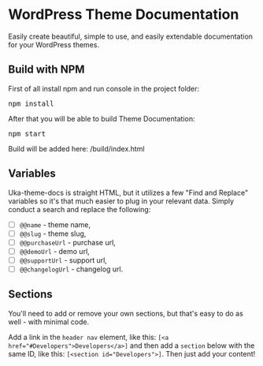 # WordPress Theme Documentation
Easily create beautiful, simple to use, and easily extendable documentation for your WordPress themes.

## Build with NPM
First of all install npm and run console in the project folder:

<pre>npm install</pre>

After that you will be able to build Theme Documentation:

<pre>npm start</pre>

Build will be added here: /build/index.html

## Variables
Uka-theme-docs is straight HTML, but it utilizes a few "Find and Replace" variables so it's that much easier to plug in your relevant data. Simply conduct a search and replace the following:

- [ ] `@@name` - theme name,
- [ ] `@@slug` - theme slug,
- [ ] `@@purchaseUrl` - purchase url,
- [ ] `@@demoUrl` - demo url,
- [ ] `@@supportUrl` - support url,
- [ ] `@@changelogUrl` - changelog url.

## Sections
You'll need to add or remove your own sections, but that's easy to do as well - with minimal code.

Add a link in the `header nav` element, like this: `[<a href="#Developers">Developers</a>]` and then add a `section` below with the same ID, like this: `[<section id="Developers">]`. Then just add your content!
